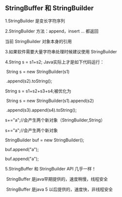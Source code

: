 ## StringBuffer 和 StringBuilder

1.StringBuilder 是变长字符序列

2.StringBuilder 方法：append，insert ... 都返回

   当前 StringBuilder 对象本身的引用

3.如果软件需要大量字符串处理时候建议使用 StringBuilder

4.String s = s1+s2; Java实际上才是如下代码运行：

​	String s = new StringBuilder(s1)

​	.append(s2).toString();

String s = s1+s2+s3+s4;被优化为

​						String s = new StringBuilder(s1).append(s2)

​															    .append(s3).append(s4).toString();

s+="a";//会产生两个新对象（StringBuilder,String）

s+="a";//会产生两个新对象

StringBuilder buf = new StringBuilder();

buf.append("a");

buf.append("a");

5.StringBuffer 和 StringBuilder API 几乎一样！

​	StringBuffer 是java早期提供的，速度稍慢，线程安全

​	StringBuffer 是java 5 以后提供的，速度快，非线程安全

